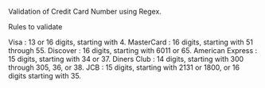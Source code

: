 Validation of Credit Card Number using Regex.

Rules to validate

Visa : 13 or 16 digits, starting with 4.
MasterCard : 16 digits, starting with 51 through 55.
Discover : 16 digits, starting with 6011 or 65.
American Express : 15 digits, starting with 34 or 37.
Diners Club : 14 digits, starting with 300 through 305, 36, or 38.
JCB : 15 digits, starting with 2131 or 1800, or 16 digits starting with 35. 


